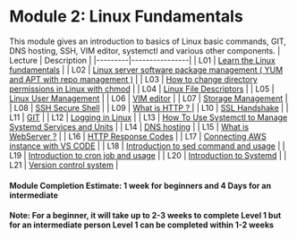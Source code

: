 # Module 2: Linux Fundamentals 

This module gives an introduction to basics of Linux basic commands, GIT, DNS hosting, SSH, VIM editor, systemctl and various other components.
| Lecture |   Description  |
|---------|----------------|
|  L01    | [Learn the Linux fundamentals](L01-LearnLinuxFundamentals.md)  |
|  L02    | [Linux server software package management ( YUM and APT with repo management )](L02-LinuxPackageManagement.md)  |
|  L03    | [How to change directory permissions in Linux with chmod](L03-LinuxFilePermissions.md)  |
|  L04    | [Linux File Descriptors](L04-LinuxFileDescriptors.md)  |
|  L05    | [Linux User Management](L05-LinuxUserManagement.md)  |
|  L06    | [VIM editor](L06-VimEditorBasics.md)  |
|  L07    | [Storage Management](L07-StorageManagement.md)  |
|  L08    | [SSH Secure Shell](L08-SSH.md)  |
|  L09    | [What is HTTP ? ](L09-HTTP.md) |
|  L10    | [SSL Handshake](L10-SSLhandshake.md) |
|  L11    | [GIT](L11-GIT.md)  |
|  L12    | [Logging in Linux](L12-Logging.md)  |
|  L13    | [How To Use Systemctl to Manage Systemd Services and Units](L13-SystemdUnitFiles.md)  |
|  L14    | [DNS hosting](L14-DNShosting.md)  |
|  L15    | [What is WebServer ?](L15-WebServer.md)  |
|  L16    | [HTTP Response Codes](L16-HttpResponseCodes.md)  |
|  L17    | [Connecting AWS instance with VS CODE](L17-VS-CODE.md)  |
|  L18    | [Introduction to sed command and usage](L18-Sed.md)  |
|  L19    | [Introduction to cron job and usage](L19-CronJob.md)  |
|  L20    | [Introduction to Systemd](L20-Systemd.md) |
|  L21    | [Version control system](L21-VCS.md)  |

#### Module Completion Estimate: 1 week for beginners and 4 Days for an intermediate 

#### Note: For a beginner, it will take up to 2-3 weeks to complete Level 1 but for an intermediate person Level 1 can be completed within 1-2 weeks  
